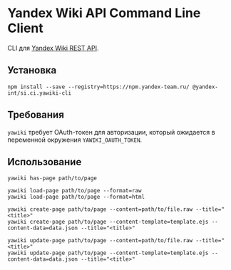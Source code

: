 # Yandex Wiki API Command Line Client

CLI для [Yandex Wiki REST API](https://wiki.yandex-team.ru/wiki/dev/api/autodocs/).

## Установка

```shell
npm install --save --registry=https://npm.yandex-team.ru/ @yandex-int/si.ci.yawiki-cli
```

## Требования

`yawiki` требует OAuth-токен для авторизации, который ожидается в переменной окружения `YAWIKI_OAUTH_TOKEN`.

## Использование

```shell
yawiki has-page path/to/page

yawiki load-page path/to/page --format=raw
yawiki load-page path/to/page --format=html

yawiki create-page path/to/page --content=path/to/file.raw --title="<title>"
yawiki create-page path/to/page --content-template=template.ejs --content-data=data.json --title="<title>"

yawiki update-page path/to/page --content=path/to/file.raw --title="<title>"
yawiki update-page path/to/page --content-template=template.ejs --content-data=data.json --title="<title>"
```
